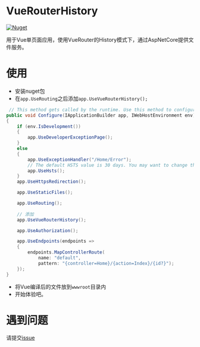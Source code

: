 # VueRouterHistory
[![Nuget](https://img.shields.io/nuget/v/VueRouterHistory)](https://www.nuget.org/packages/VueRouterHistory/)

用于Vue单页面应用，使用VueRouter的History模式下，通过AspNetCore提供文件服务。

# 使用
- 安装nuget包
- 在`app.UseRouting`之后添加`app.UseVueRouterHistory();`

```c#
 // This method gets called by the runtime. Use this method to configure the HTTP request pipeline.
public void Configure(IApplicationBuilder app, IWebHostEnvironment env)
{
    if (env.IsDevelopment())
    {
        app.UseDeveloperExceptionPage();
    }
    else
    {
        app.UseExceptionHandler("/Home/Error");
        // The default HSTS value is 30 days. You may want to change this for production scenarios, see https://aka.ms/aspnetcore-hsts.
        app.UseHsts();
    }
    app.UseHttpsRedirection();

    app.UseStaticFiles();

    app.UseRouting();
    
    // 添加
    app.UseVueRouterHistory();

    app.UseAuthorization();

    app.UseEndpoints(endpoints =>
    {
        endpoints.MapControllerRoute(
            name: "default",
            pattern: "{controller=Home}/{action=Index}/{id?}");
    });
}
```
- 将Vue编译后的文件放到`wwwroot`目录内
- 开始体验吧。

# 遇到问题
请提交[issue](https://github.com/SpringHgui/VueRouterHistory/issues/new)

